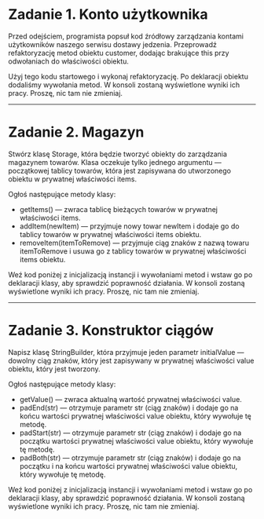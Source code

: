# Zadanie 1. Konto użytkownika

Przed odejściem, programista popsuł kod źródłowy zarządzania kontami użytkowników naszego serwisu dostawy jedzenia. Przeprowadź refaktoryzację metod obiektu customer, dodając brakujące this przy odwołaniach do właściwości obiektu.

Użyj tego kodu startowego i wykonaj refaktoryzację. Po deklaracji obiektu dodaliśmy wywołania metod. W konsoli zostaną wyświetlone wyniki ich pracy. Proszę, nic tam nie zmieniaj.

-----------------------------------------------------------------------------------------------------------------------------------------------------------------------------------------------------------------------

# Zadanie 2. Magazyn

Stwórz klasę Storage, która będzie tworzyć obiekty do zarządzania magazynem towarów. Klasa oczekuje tylko jednego argumentu — początkowej tablicy towarów, która jest zapisywana do utworzonego obiektu w prywatnej właściwości items.


Ogłoś następujące metody klasy:

* getItems() — zwraca tablicę bieżących towarów w prywatnej właściwości items.
* addItem(newItem) — przyjmuje nowy towar newItem i dodaje go do tablicy towarów w prywatnej właściwości items obiektu.
* removeItem(itemToRemove) — przyjmuje ciąg znaków z nazwą towaru itemToRemove i usuwa go z tablicy towarów w prywatnej właściwości items obiektu.

Weź kod poniżej z inicjalizacją instancji i wywołaniami metod i wstaw go po deklaracji klasy, aby sprawdzić poprawność działania. W konsoli zostaną wyświetlone wyniki ich pracy. Proszę, nic tam nie zmieniaj.

-----------------------------------------------------------------------------------------------------------------------------------------------------------------------------------------------------------------------

# Zadanie 3. Konstruktor ciągów

Napisz klasę StringBuilder, która przyjmuje jeden parametr initialValue — dowolny ciąg znaków, który jest zapisywany w prywatnej właściwości value obiektu, który jest tworzony.

Ogłoś następujące metody klasy:

* getValue() — zwraca aktualną wartość prywatnej właściwości value.
* padEnd(str) — otrzymuje parametr str (ciąg znaków) i dodaje go na końcu wartości prywatnej właściwości value obiektu, który wywołuje tę metodę.
* padStart(str) — otrzymuje parametr str (ciąg znaków) i dodaje go na początku wartości prywatnej właściwości value obiektu, który wywołuje tę metodę.
* padBoth(str) — otrzymuje parametr str (ciąg znaków) i dodaje go na początku i na końcu wartości prywatnej właściwości value obiektu, który wywołuje tę metodę.

Weź kod poniżej z inicjalizacją instancji i wywołaniami metod i wstaw go po deklaracji klasy, aby sprawdzić poprawność działania. W konsoli zostaną wyświetlone wyniki ich pracy. Proszę, nic tam nie zmieniaj.
